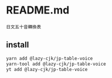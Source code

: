 # README.md

    日文五十音轉換表

## install

```bash
yarn add @lazy-cjk/jp-table-voice
yarn-tool add @lazy-cjk/jp-table-voice
yt add @lazy-cjk/jp-table-voice
```

